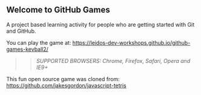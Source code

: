 ## Welcome to GitHub Games

A project based learning activity for people who are getting started with Git and GitHub.

You can play the game at: https://leidos-dev-workshops.github.io/github-games-kevball2/

>> _*SUPPORTED BROWSERS*: Chrome, Firefox, Safari, Opera and IE9+_

This fun open source game was cloned from: https://github.com/jakesgordon/javascript-tetris
